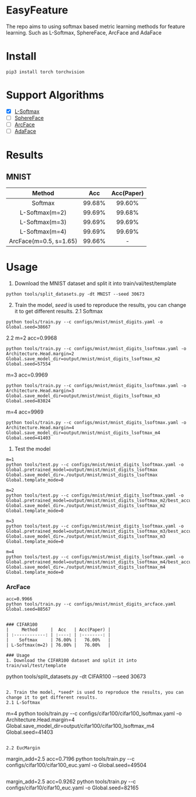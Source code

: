 # EasyFeature
The repo aims to using softmax based metric learning methods for feature learning. Such as L-Softmax, SphereFace, ArcFace and AdaFace


# Install
```
pip3 install torch torchvision

```

# Support Algorithms
- [x] [L-Softmax](https://arxiv.org/abs/1612.02295)
- [ ] [SphereFace](https://arxiv.org/abs/1704.08063)
- [ ] [ArcFace](https://arxiv.org/abs/1801.07698)
- [ ] [AdaFace](https://arxiv.org/abs/2204.00964)

# Results
## MNIST
|         Method         |  Acc   | Acc(Paper) |
| :--------------------: | :----: | :--------: |
|        Softmax         | 99.68% |   99.60%   |
|     L-Softmax(m=2)     | 99.69% |   99.68%   |
|     L-Softmax(m=3)     | 99.69% |   99.69%   |
|     L-Softmax(m=4)     | 99.69% |   99.69%   |
| ArcFace(m=0.5, s=1.65) | 99.66% |     -      |


# Usage
1. Download the MNIST dataset and split it into train/val/test/template
```
python tools/split_datasets.py -dt MNIST --seed 30673
```

2. Train the model, *seed* is used to reproduce the results, you can change it to get different results.
2.1 Softmax
```
python tools/train.py --c configs/mnist/mnist_digits.yaml -o Global.seed=38667
```

2.2 m=2 acc=0.9968
```
python tools/train.py --c configs/mnist/mnist_digits_lsoftmax.yaml -o Architecture.Head.margin=2 Global.save_model_dir=output/mnist/mnist_digits_lsoftmax_m2 Global.seed=57554
```

m=3  acc=0.9969
```
python tools/train.py --c configs/mnist/mnist_digits_lsoftmax.yaml -o Architecture.Head.margin=3 Global.save_model_dir=output/mnist/mnist_digits_lsoftmax_m3 Global.seed=83024
```

m=4  acc=9969
```
python tools/train.py --c configs/mnist/mnist_digits_lsoftmax.yaml -o Architecture.Head.margin=4 Global.save_model_dir=output/mnist/mnist_digits_lsoftmax_m4 Global.seed=41403
```

1. Test the model
```
m=1
python tools/test.py --c configs/mnist/mnist_digits_lsoftmax.yaml -o Global.pretrained_model=output/mnist/mnist_digits_lsoftmax Global.save_model_dir=./output/mnist/mnist_digits_lsoftmax Global.template_mode=0 

m=2
python tools/test.py --c configs/mnist/mnist_digits_lsoftmax.yaml -o Global.pretrained_model=output/mnist/mnist_digits_lsoftmax_m2/best_accuracy.pth Global.save_model_dir=./output/mnist/mnist_digits_lsoftmax_m2 Global.template_mode=0 

m=3
python tools/test.py --c configs/mnist/mnist_digits_lsoftmax.yaml -o Global.pretrained_model=output/mnist/mnist_digits_lsoftmax_m3/best_accuracy.pth Global.save_model_dir=./output/mnist/mnist_digits_lsoftmax_m3 Global.template_mode=0 

m=4
python tools/test.py --c configs/mnist/mnist_digits_lsoftmax.yaml -o Global.pretrained_model=output/mnist/mnist_digits_lsoftmax_m4/best_accuracy.pth Global.save_model_dir=./output/mnist/mnist_digits_lsoftmax_m4 Global.template_mode=0 
```

### ArcFace
```
acc=0.9966
python tools/train.py --c configs/mnist/mnist_digits_arcface.yaml Global.seed=88567


### CIFAR100
|     Method     |  Acc   | Acc(Paper) |
| :------------: | :----: | :--------: |
|    Softmax     | 76.00% |   76.00%   |
| L-Softmax(m=2) | 76.00% |   76.00%   |

### Usage
1. Download the CIFAR100 dataset and split it into train/val/test/template
```
python tools/split_datasets.py -dt CIFAR100 --seed 30673
```

2. Train the model, *seed* is used to reproduce the results, you can change it to get different results.
2.1 L-Softmax
```
m=4
python tools/train.py --c configs/cifar100/cifar100_lsoftmax.yaml -o Architecture.Head.margin=4 Global.save_model_dir=output/cifar100/cifar100_lsoftmax_m4 Global.seed=41403
```

2.2 EucMargin
```
margin_add=2.5 acc=0.7196
python tools/train.py --c configs/cifar100/cifar100_euc.yaml -o Global.seed=49504
```

```
margin_add=2.5 acc=0.9262
python tools/train.py --c configs/cifar10/cifar10_euc.yaml -o Global.seed=82165
```